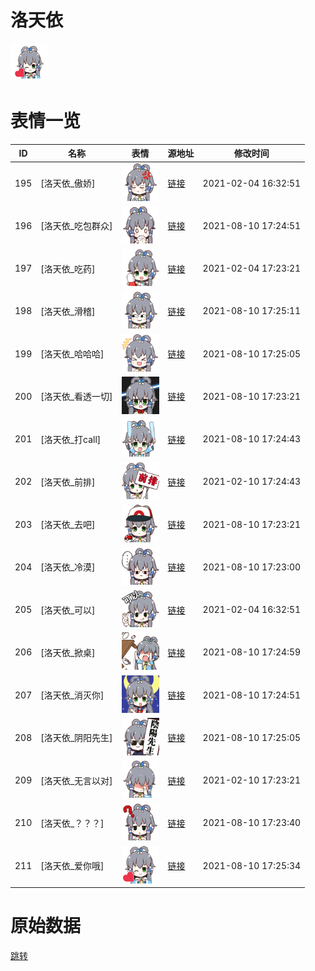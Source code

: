 # 洛天依

<img src="./cover.png" height="60" alt="cover" />

# 表情一览

|ID|名称|表情|源地址|修改时间|
|----|----|----|----|----|
|195|[洛天依_傲娇]|<img src="./pic/000195_%5B洛天依_傲娇%5D.png" height="60" alt="傲娇"/>|[链接](http://i0.hdslb.com/bfs/emote/5d7c8307af10540909fce6121066249df3935a24.png)|2021-02-04 16:32:51|
|196|[洛天依_吃包群众]|<img src="./pic/000196_%5B洛天依_吃包群众%5D.png" height="60" alt="吃包群众"/>|[链接](http://i0.hdslb.com/bfs/emote/f8cdabfc1b81fd25b85b8457ee49a20a4fc5d91b.png)|2021-08-10 17:24:51|
|197|[洛天依_吃药]|<img src="./pic/000197_%5B洛天依_吃药%5D.png" height="60" alt="吃药"/>|[链接](http://i0.hdslb.com/bfs/emote/883e6654176ebcecafd3e52efa8ee842357e18a0.png)|2021-02-04 17:23:21|
|198|[洛天依_滑稽]|<img src="./pic/000198_%5B洛天依_滑稽%5D.png" height="60" alt="滑稽"/>|[链接](http://i0.hdslb.com/bfs/emote/692cef7ca51f935aaa499de7e4d6048c53f42324.png)|2021-08-10 17:25:11|
|199|[洛天依_哈哈哈]|<img src="./pic/000199_%5B洛天依_哈哈哈%5D.png" height="60" alt="哈哈哈"/>|[链接](http://i0.hdslb.com/bfs/emote/677c2f5555c1e79fc336a6283fdbbdc7ea88fec4.png)|2021-08-10 17:25:05|
|200|[洛天依_看透一切]|<img src="./pic/000200_%5B洛天依_看透一切%5D.png" height="60" alt="看透一切"/>|[链接](http://i0.hdslb.com/bfs/emote/4fac414b5002c3739b1ae24f2fc27b5f150ade24.png)|2021-08-10 17:23:21|
|201|[洛天依_打call]|<img src="./pic/000201_%5B洛天依_打call%5D.png" height="60" alt="打call"/>|[链接](http://i0.hdslb.com/bfs/emote/2ab983b2519dc241666254de8e5352fbeedc96bb.png)|2021-08-10 17:24:43|
|202|[洛天依_前排]|<img src="./pic/000202_%5B洛天依_前排%5D.png" height="60" alt="前排"/>|[链接](http://i0.hdslb.com/bfs/emote/fbbc45e7aee2f256f691df539db0cfcc35b3be7d.png)|2021-02-10 17:24:43|
|203|[洛天依_去吧]|<img src="./pic/000203_%5B洛天依_去吧%5D.png" height="60" alt="去吧"/>|[链接](http://i0.hdslb.com/bfs/emote/0edeeb0d10d44302854e636c47f5dc3aa96a9206.png)|2021-08-10 17:23:21|
|204|[洛天依_冷漠]|<img src="./pic/000204_%5B洛天依_冷漠%5D.png" height="60" alt="冷漠"/>|[链接](http://i0.hdslb.com/bfs/emote/5f4385db3c9806b08ea15bd9ff444af9d9fe0c3a.png)|2021-08-10 17:23:00|
|205|[洛天依_可以]|<img src="./pic/000205_%5B洛天依_可以%5D.png" height="60" alt="可以"/>|[链接](http://i0.hdslb.com/bfs/emote/967377b83e37a0d5dd13bc0f4e4323abf10e4cbf.png)|2021-02-04 16:32:51|
|206|[洛天依_掀桌]|<img src="./pic/000206_%5B洛天依_掀桌%5D.png" height="60" alt="掀桌"/>|[链接](http://i0.hdslb.com/bfs/emote/803129b7a1143faabc63c2648335b7d506229e7a.png)|2021-08-10 17:24:59|
|207|[洛天依_消灭你]|<img src="./pic/000207_%5B洛天依_消灭你%5D.png" height="60" alt="消灭你"/>|[链接](http://i0.hdslb.com/bfs/emote/d96dccf8fa248ee34c7e4aba94e813bec28d2dd8.png)|2021-08-10 17:24:51|
|208|[洛天依_阴阳先生]|<img src="./pic/000208_%5B洛天依_阴阳先生%5D.png" height="60" alt="阴阳先生"/>|[链接](http://i0.hdslb.com/bfs/emote/65e195a8ac54bb678dd1c1e6ce6c5d4ba02761b3.png)|2021-08-10 17:25:05|
|209|[洛天依_无言以对]|<img src="./pic/000209_%5B洛天依_无言以对%5D.png" height="60" alt="无言以对"/>|[链接](http://i0.hdslb.com/bfs/emote/9cfd368b370acd40c1b8f933cec3fb24883356a5.png)|2021-02-10 17:23:21|
|210|[洛天依_？？？]|<img src="./pic/000210_%5B洛天依_？？？%5D.png" height="60" alt="？？？"/>|[链接](http://i0.hdslb.com/bfs/emote/f5f1ebe50c26d5f6d4e17cb983bd5ae59f103dda.png)|2021-08-10 17:23:40|
|211|[洛天依_爱你哦]|<img src="./pic/000211_%5B洛天依_爱你哦%5D.png" height="60" alt="爱你哦"/>|[链接](http://i0.hdslb.com/bfs/emote/7102c9e25359af8348489ff8529b3bb2c5bd05d0.png)|2021-08-10 17:25:34|

# 原始数据

[跳转](./raw.json)

